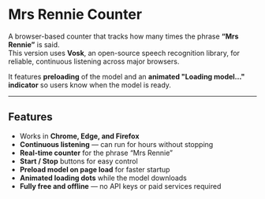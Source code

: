 # Mrs Rennie Counter

A browser-based counter that tracks how many times the phrase **“Mrs Rennie”** is said.  
This version uses **Vosk**, an open-source speech recognition library, for reliable, continuous listening across major browsers.

It features **preloading** of the model and an **animated "Loading model..." indicator** so users know when the model is ready.

---

## Features

- Works in **Chrome, Edge, and Firefox**  
- **Continuous listening** — can run for hours without stopping  
- **Real-time counter** for the phrase “Mrs Rennie”  
- **Start / Stop** buttons for easy control  
- **Preload model on page load** for faster startup  
- **Animated loading dots** while the model downloads  
- **Fully free and offline** — no API keys or paid services required  
